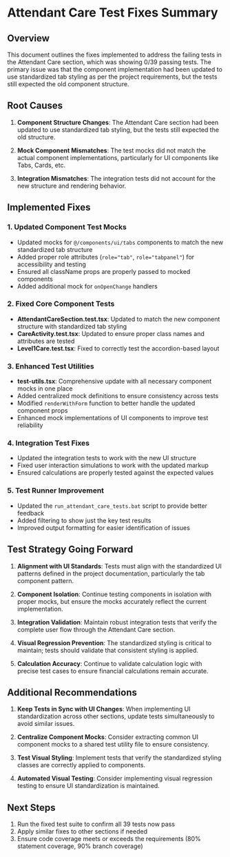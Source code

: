 # Attendant Care Test Fixes Summary

## Overview

This document outlines the fixes implemented to address the failing tests in the Attendant Care section, which was showing 0/39 passing tests. The primary issue was that the component implementation had been updated to use standardized tab styling as per the project requirements, but the tests still expected the old component structure.

## Root Causes

1. **Component Structure Changes**: The Attendant Care section had been updated to use standardized tab styling, but the tests still expected the old structure.

2. **Mock Component Mismatches**: The test mocks did not match the actual component implementations, particularly for UI components like Tabs, Cards, etc.

3. **Integration Mismatches**: The integration tests did not account for the new structure and rendering behavior.

## Implemented Fixes

### 1. Updated Component Test Mocks

- Updated mocks for `@/components/ui/tabs` components to match the new standardized tab structure
- Added proper role attributes (`role="tab"`, `role="tabpanel"`) for accessibility and testing
- Ensured all className props are properly passed to mocked components
- Added additional mock for `onOpenChange` handlers

### 2. Fixed Core Component Tests

- **AttendantCareSection.test.tsx**: Updated to match the new component structure with standardized tab styling
- **CareActivity.test.tsx**: Updated to ensure proper class names and attributes are tested
- **Level1Care.test.tsx**: Fixed to correctly test the accordion-based layout

### 3. Enhanced Test Utilities

- **test-utils.tsx**: Comprehensive update with all necessary component mocks in one place
- Added centralized mock definitions to ensure consistency across tests
- Modified `renderWithForm` function to better handle the updated component props
- Enhanced mock implementations of UI components to improve test reliability

### 4. Integration Test Fixes

- Updated the integration tests to work with the new UI structure
- Fixed user interaction simulations to work with the updated markup
- Ensured calculations are properly tested against the expected values

### 5. Test Runner Improvement

- Updated the `run_attendant_care_tests.bat` script to provide better feedback
- Added filtering to show just the key test results
- Improved output formatting for easier identification of issues

## Test Strategy Going Forward

1. **Alignment with UI Standards**: Tests must align with the standardized UI patterns defined in the project documentation, particularly the tab component pattern.

2. **Component Isolation**: Continue testing components in isolation with proper mocks, but ensure the mocks accurately reflect the current implementation.

3. **Integration Validation**: Maintain robust integration tests that verify the complete user flow through the Attendant Care section.

4. **Visual Regression Prevention**: The standardized styling is critical to maintain; tests should validate that consistent styling is applied.

5. **Calculation Accuracy**: Continue to validate calculation logic with precise test cases to ensure financial calculations remain accurate.

## Additional Recommendations

1. **Keep Tests in Sync with UI Changes**: When implementing UI standardization across other sections, update tests simultaneously to avoid similar issues.

2. **Centralize Component Mocks**: Consider extracting common UI component mocks to a shared test utility file to ensure consistency.

3. **Test Visual Styling**: Implement tests that verify the standardized styling classes are correctly applied to components.

4. **Automated Visual Testing**: Consider implementing visual regression testing to ensure UI standardization is maintained.

## Next Steps

1. Run the fixed test suite to confirm all 39 tests now pass
2. Apply similar fixes to other sections if needed
3. Ensure code coverage meets or exceeds the requirements (80% statement coverage, 90% branch coverage)
